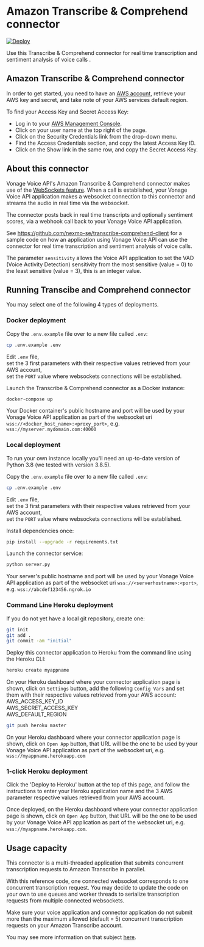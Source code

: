 # Amazon Transcribe & Comprehend connector

[![Deploy](https://www.herokucdn.com/deploy/button.svg)](https://heroku.com/deploy?template=https://github.com/nexmo-se/vg-transcribe-comprehend)

Use this Transcribe & Comprehend connector for real time transcription and sentiment analysis of voice calls .

## Amazon Transcribe & Comprehend connector

In order to get started, you need to have an [AWS account](http://aws.amazon.com), retrieve your AWS key and secret, and take note of your AWS services default region.

To find your Access Key and Secret Access Key:

- Log in to your [AWS Management Console](http://aws.amazon.com/console).
- Click on your user name at the top right of the page.
- Click on the Security Credentials link from the drop-down menu.
- Find the Access Credentials section, and copy the latest Access Key ID.
- Click on the Show link in the same row, and copy the Secret Access Key.

## About this connector

Vonage Voice API's Amazon Transcribe & Comprehend connector makes use of the [WebSockets feature](https://docs.nexmo.com/voice/voice-api/websockets). When a call is established, your Vonage Voice API application makes a websocket connection to this connector and streams the audio in real time via the websocket.

The connector posts back in real time transcripts and optionally sentiment scores, via a webhook call back to your Vonage Voice API application.

See https://github.com/nexmo-se/transcribe-comprehend-client for a sample code on how an application using Vonage Voice API can use the connector for real time transcription and sentiment analysis of voice calls.

The parameter `sensitivity` allows the Voice API application to set the VAD (Voice Activity Detection) sensitivity from the most sensitive (value = 0) to the least sensitive (value = 3), this is an integer value.

## Running Transcibe and Comprehend connector

You may select one of the following 4 types of deployments.

### Docker deployment

Copy the `.env.example` file over to a new file called `.env`:
```bash
cp .env.example .env
```

Edit `.env` file,<br/>
set the 3 first parameters with their respective values retrieved from your AWS account,<br/>
set the `PORT` value where websockets connections will be established.

Launch the Transcribe & Comprehend connector as a Docker instance:

```bash
docker-compose up
```
Your Docker container's public hostname and port will be used by your Vonage Voice API application as part of the websocket uri `wss://<docker_host_name>:<proxy_port>`, e.g. `wss://myserver.mydomain.com:40000`

### Local deployment

To run your own instance locally you'll need an up-to-date version of Python 3.8 (we tested with version 3.8.5).

Copy the `.env.example` file over to a new file called `.env`:

```bash
cp .env.example .env
```

Edit `.env` file,<br/>
set the 3 first parameters with their respective values retrieved from your AWS account,<br/>
set the `PORT` value where websockets connections will be established.

Install dependencies once:
```bash
pip install --upgrade -r requirements.txt
```

Launch the connector service:
```bash
python server.py
```

Your server's public hostname and port will be used by your Vonage Voice API application as part of the websocket uri `wss://<serverhostname>:<port>`, e.g. `wss://abcdef123456.ngrok.io`

### Command Line Heroku deployment

If you do not yet have a local git repository, create one:</br>
```bash
git init
git add .
git commit -am "initial"
```

Deploy this connector application to Heroku from the command line using the Heroku CLI:

```bash
heroku create myappname
```

On your Heroku dashboard where your connector application page is shown, click on `Settings` button,
add the following `Config Vars` and set them with their respective values retrieved from your AWS account:</br>
AWS_ACCESS_KEY_ID</br>
AWS_SECRET_ACCESS_KEY</br>
AWS_DEFAULT_REGION</br>

```bash
git push heroku master
```

On your Heroku dashboard where your connector application page is shown, click on `Open App` button, that URL will be the one to be used by your Vonage Voice API application as part of the websocket uri, e.g. `wss://myappname.herokuapp.com` 

### 1-click Heroku deployment

Click the 'Deploy to Heroku' button at the top of this page, and follow the instructions to enter your Heroku application name and the 3 AWS parameter respective values retrieved from your AWS account.

Once deployed, on the Heroku dashboard where your connector application page is shown, click on `Open App` button, that URL will be the one to be used by your Vonage Voice API application as part of the websocket uri, e.g. `wss://myappname.herokuapp.com`.

## Usage capacity

This connector is a multi-threaded application that submits concurrent transcription requests to Amazon Transcribe in parallel.

With this reference code, one connected websocket corresponds to one concurrent transcription request. You may decide to update the code on your own to use queues and worker threads to serialize transcription requests from multiple connected websockets.

Make sure your voice application and connector application do not submit more than the maximum allowed (default = 5) concurrent transcription requests on your Amazon Transcribe account.

You may see more information on that subject [here](https://docs.aws.amazon.com/transcribe/latest/dg/limits-guidelines.html).
